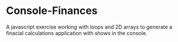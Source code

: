 # Console-Finances
A javascript exercise working with loops and  2D arrays to generate a finacial calculations application with shows in the console.  
